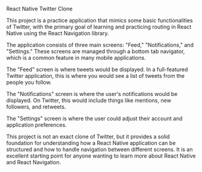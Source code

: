 React Native Twitter Clone

This project is a practice application that mimics some basic functionalities of Twitter, with the primary goal of learning and practicing routing in React Native using the React Navigation library.

The application consists of three main screens: "Feed," "Notifications," and "Settings." These screens are managed through a bottom tab navigator, which is a common feature in many mobile applications.

The "Feed" screen is where tweets would be displayed. In a full-featured Twitter application, this is where you would see a list of tweets from the people you follow.

The "Notifications" screen is where the user's notifications would be displayed. On Twitter, this would include things like mentions, new followers, and retweets.

The "Settings" screen is where the user could adjust their account and application preferences.

This project is not an exact clone of Twitter, but it provides a solid foundation for understanding how a React Native application can be structured and how to handle navigation between different screens. It is an excellent starting point for anyone wanting to learn more about React Native and React Navigation.
